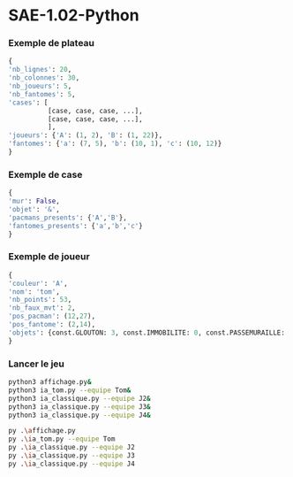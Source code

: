 # SAE-1.02-Python

### Exemple de plateau
```python
{
'nb_lignes': 20,
'nb_colonnes': 30, 
'nb_joueurs': 5, 
'nb_fantomes': 5, 
'cases': [
          [case, case, case, ...],
          [case, case, case, ...],
          ],
'joueurs': {'A': (1, 2), 'B': (1, 22)},
'fantomes': {'a': (7, 5), 'b': (10, 1), 'c': (10, 12)}
}
```

### Exemple de case
```python
{
'mur': False,
'objet': '&',
'pacmans_presents': {'A','B'},
'fantomes_presents': {'a','b','c'}
}
```

### Exemple de joueur
```python
{
'couleur': 'A',
'nom': 'tom',
'nb_points': 53, 
'nb_faux_mvt': 2,  
'pos_pacman': (12,27), 
'pos_fantome': (2,14), 
'objets': {const.GLOUTON: 3, const.IMMOBILITE: 0, const.PASSEMURAILLE: 1}
}
```

### Lancer le jeu
```bash
python3 affichage.py&
python3 ia_tom.py --equipe Tom&
python3 ia_classique.py --equipe J2&
python3 ia_classique.py --equipe J3&
python3 ia_classique.py --equipe J4&
```

```bash
py .\affichage.py
py .\ia_tom.py --equipe Tom
py .\ia_classique.py --equipe J2
py .\ia_classique.py --equipe J3
py .\ia_classique.py --equipe J4
```
